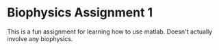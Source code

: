 # Biophysics Assignment 1

This is a fun assignment for learning how to use matlab. Doesn't actually involve any biophysics.
